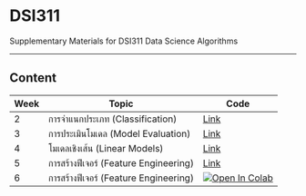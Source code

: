 # DSI311
Supplementary Materials for DSI311 Data Science Algorithms

----

## Content

| Week  | Topic | Code | 
|---|---|---|
| 2 | การจำแนกประเภท (Classification)  | [Link](./week02/) | 
| 3 | การประเมินโมเดล (Model Evaluation)  | [Link](./week03/) | 
| 4 | โมเดลเชิงเส้น (Linear Models)  | [Link](./week04/) | 
| 5 | การสร้างฟีเจอร์ (Feature Engineering)  | [Link](./week05/) | 
| 6 | การสร้างฟีเจอร์ (Feature Engineering)  | [![Open In Colab](https://colab.research.google.com/assets/colab-badge.svg)](https://colab.research.google.com/github/sgulyano/DSI311/blob/main/week06/ch6_ann.ipynb) | 

